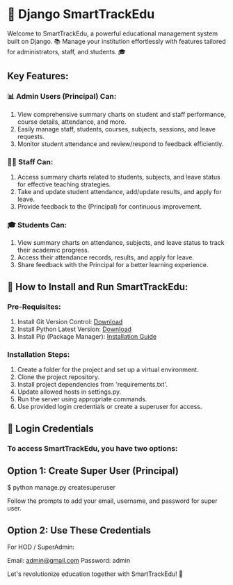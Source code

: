 # 🚀 Django SmartTrackEdu

Welcome to SmartTrackEdu, a powerful educational management system built on Django. 📚 Manage your institution effortlessly with features tailored for administrators, staff, and students. 🎓

## Key Features:

### 📊 Admin Users (Principal) Can:
1. View comprehensive summary charts on student and staff performance, course details, attendance, and more.
2. Easily manage staff, students, courses, subjects, sessions, and leave requests.
3. Monitor student attendance and review/respond to feedback efficiently.

### 🧑‍🏫 Staff Can:
1. Access summary charts related to students, subjects, and leave status for effective teaching strategies.
2. Take and update student attendance, add/update results, and apply for leave.
3. Provide feedback to the (Principal) for continuous improvement.

### 🎓 Students Can:
1. View summary charts on attendance, subjects, and leave status to track their academic progress.
2. Access their attendance records, results, and apply for leave.
3. Share feedback with the Principal for a better learning experience.

## 🌟 How to Install and Run SmartTrackEdu:

### Pre-Requisites:
1. Install Git Version Control: [Download](https://git-scm.com/)
2. Install Python Latest Version: [Download](https://www.python.org/downloads/)
3. Install Pip (Package Manager): [Installation Guide](https://pip.pypa.io/en/stable/installing/)

### Installation Steps:
1. Create a folder for the project and set up a virtual environment.
2. Clone the project repository.
3. Install project dependencies from 'requirements.txt'.
4. Update allowed hosts in settings.py.
5. Run the server using appropriate commands.
6. Use provided login credentials or create a superuser for access.
   
## 🔑 Login Credentials

### To access SmartTrackEdu, you have two options:

## Option 1: Create Super User (Principal)
$ python manage.py createsuperuser

Follow the prompts to add your email, username, and password for super user.

## Option 2: Use These Credentials

For HOD / SuperAdmin:

Email: admin@gmail.com
Password: admin

Let's revolutionize education together with SmartTrackEdu! 🎉
